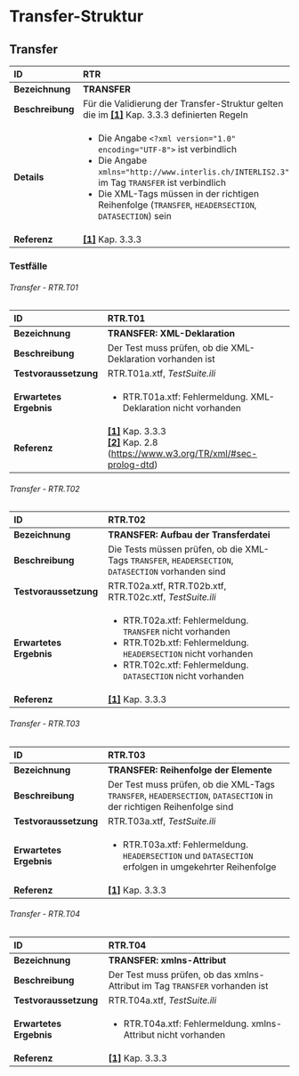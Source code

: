# Transfer-Struktur

## Transfer
|ID|RTR
|:--|:--
|**Bezeichnung**|**TRANSFER**
|**Beschreibung**|Für die Validierung der Transfer-Struktur gelten die im **[[1]](bib.md#1-kogis-interlis-2--referenzhandbuch-13042006)** Kap. 3.3.3 definierten Regeln
|**Details**|<ul><li>Die Angabe ```<?xml version="1.0" encoding="UTF-8">``` ist verbindlich</li><li>Die Angabe ```xmlns="http://www.interlis.ch/INTERLIS2.3"``` im Tag ```TRANSFER``` ist verbindlich</li><li>Die XML-Tags müssen in der richtigen Reihenfolge (```TRANSFER```, ```HEADERSECTION```, ```DATASECTION```) sein</li>
|**Referenz**|**[[1]](bib.md#1-kogis-interlis-2--referenzhandbuch-13042006)** Kap. 3.3.3

### Testfälle
###### Transfer - RTR.T01
|ID|RTR.T01
|:--|:--
|**Bezeichnung**|**TRANSFER: XML-Deklaration**
|**Beschreibung**|Der Test muss prüfen, ob die XML-Deklaration vorhanden ist
|**Testvoraussetzung**|RTR.T01a.xtf, *TestSuite.ili*
|**Erwartetes Ergebnis**|<ul><li>RTR.T01a.xtf: Fehlermeldung. XML-Deklaration nicht vorhanden</li></ul>
|**Referenz**|**[[1]](bib.md#1-kogis-interlis-2--referenzhandbuch-13042006)** Kap. 3.3.3<br/>**[[2]](bib.md#2-w3c-extensible-markup-language-xml-10-fifth-edition-26112008)** Kap. 2.8 (https://www.w3.org/TR/xml/#sec-prolog-dtd)

###### Transfer - RTR.T02
|ID|RTR.T02
|:--|:--
|**Bezeichnung**|**TRANSFER: Aufbau der Transferdatei**
|**Beschreibung**|Die Tests müssen prüfen, ob die XML-Tags ```TRANSFER```, ```HEADERSECTION```, ```DATASECTION``` vorhanden sind
|**Testvoraussetzung**|RTR.T02a.xtf, RTR.T02b.xtf, RTR.T02c.xtf, *TestSuite.ili*
|**Erwartetes Ergebnis**|<ul><li>RTR.T02a.xtf: Fehlermeldung. ```TRANSFER``` nicht vorhanden</li><li>RTR.T02b.xtf: Fehlermeldung. ```HEADERSECTION``` nicht vorhanden</li><li>RTR.T02c.xtf: Fehlermeldung. ```DATASECTION``` nicht vorhanden</li></ul>
|**Referenz**|**[[1]](bib.md#1-kogis-interlis-2--referenzhandbuch-13042006)** Kap. 3.3.3

###### Transfer - RTR.T03
|ID|RTR.T03
|:--|:--
|**Bezeichnung**|**TRANSFER: Reihenfolge der Elemente**
|**Beschreibung**|Der Test muss prüfen, ob die XML-Tags ```TRANSFER```, ```HEADERSECTION```, ```DATASECTION``` in der richtigen Reihenfolge sind
|**Testvoraussetzung**|RTR.T03a.xtf, *TestSuite.ili*
|**Erwartetes Ergebnis**|<ul><li>RTR.T03a.xtf: Fehlermeldung. ```HEADERSECTION``` und ```DATASECTION``` erfolgen in umgekehrter Reihenfolge</li></ul>
|**Referenz**|**[[1]](bib.md#1-kogis-interlis-2--referenzhandbuch-13042006)** Kap. 3.3.3

###### Transfer - RTR.T04
|ID|RTR.T04
|:--|:--
|**Bezeichnung**|**TRANSFER: xmlns-Attribut**
|**Beschreibung**|Der Test muss prüfen, ob das xmlns-Attribut im Tag ```TRANSFER``` vorhanden ist
|**Testvoraussetzung**|RTR.T04a.xtf, *TestSuite.ili*
|**Erwartetes Ergebnis**|<ul><li>RTR.T04a.xtf: Fehlermeldung. xmlns-Attribut nicht vorhanden</li></ul>
|**Referenz**|**[[1]](bib.md#1-kogis-interlis-2--referenzhandbuch-13042006)** Kap. 3.3.3
